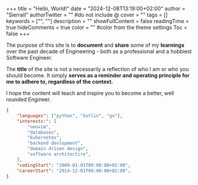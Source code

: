 +++
title = "Hello, World!"
date = "2024-12-08T13:19:00+02:00"
author = "SierraII"
authorTwitter = "" #do not include @
cover = ""
tags = []
keywords = ["", ""]
description = ""
showFullContent = false
readingTime = true
hideComments = true
color = "" #color from the theme settings
Toc = false
+++

The purpose of this site is to **document** and **share** some of my **learnings** over the past decade of Engineering - both as a professional and a hobbiest Software Engineer.

The **title** of the site is not a necessarily a reflection of who I am or who you should become. It simply **serves as a reminder and operating principle for me to adhere to, regardless of the context.**

I hope the content will teach and inspire you to become a better, well rounded Engineer.

```json
{
    "languages": ["python", "kotlin", "go"],
    "interests:": [
        "neovim",
        "databases",
        "kubernetes",
        "backend devlopment",
        "domain driven design",
        "software architectire",
    ],
    "codingStart": "2009-01-01T00:00:00+02:00",
    "careerStart": "2014-12-01T00:00:00+02:00",
}
```
